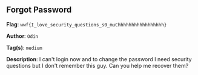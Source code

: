 ## Forgot Password

**Flag**: `wwf{I_love_security_questions_s0_muChhhhhhhhhhhhhhhhh}`

**Author**: `Odin`

**Tag(s)**: `medium`

**Description**: I can't login now and to change the password I need security questions but I don't remember this guy. Can you help me recover them?